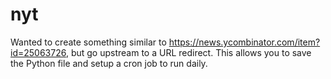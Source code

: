# nyt
Wanted to create something similar to https://news.ycombinator.com/item?id=25063726, but go upstream to a URL redirect.  This allows you to save the Python file and setup a cron job to run daily.
